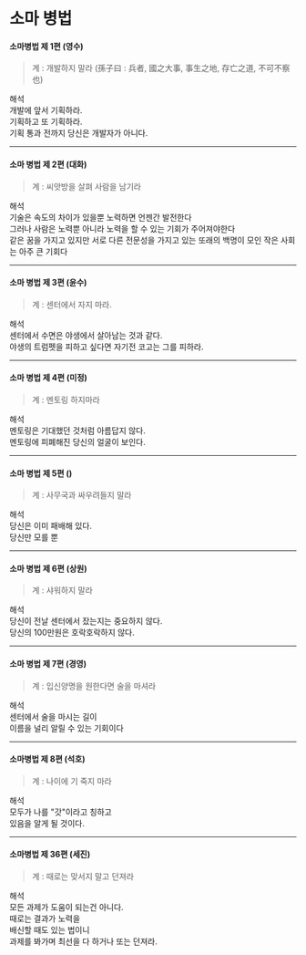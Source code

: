 # 소마 병법

#### 소마병법 제 1편 (영수)

> 계 : 개발하지 말라
> (孫子曰 : 兵者, 國之大事, 事生之地, 存亡之道, 不可不察也)

해석  
개발에 앞서 기획하라.  
기획하고 또 기획하라.  
기획 통과 전까지 당신은 개발자가 아니다.  

---

#### 소마 병법 제 2편 (대화)

> 계 : 씨앗방을 살펴 사람을 남기라

해석  
기술은 속도의 차이가 있을뿐 노력하면 언젠간 발전한다  
그러나 사람은 노력뿐 아니라 노력을 할 수 있는 기회가 주어져야한다  
같은 꿈을 가지고 있지만 서로 다른 전문성을 가지고 있는 또래의 백명이 모인 작은 사회는 아주 큰 기회다  

---

#### 소마 병법 제 3편 (윤수)

> 계 : 센터에서 자지 마라.

해석  
센터에서 수면은 야생에서 살아남는 것과 같다.  
야생의 트럼펫을 피하고 싶다면 자기전 코고는 그를 피하라.  

---

#### 소마 병법 제 4편 (미정)

> 계 : 멘토링 하지마라

해석  
멘토링은 기대했던 것처럼 아름답지 않다.  
멘토링에 피폐해진 당신의 얼굴이 보인다.  

---

#### 소마 병법 제 5편 ()

> 계 : 사무국과 싸우려들지 말라

해석  
당신은 이미 패배해 있다.  
당신만 모를 뿐  
 
---

#### 소마 병법 제 6편 (상원)

> 계 : 샤워하지 말라

해석  
당신이 전날 센터에서 잤는지는 중요하지 않다.  
당신의 100만원은 호락호락하지 않다.  

---

#### 소마 병법 제 7편 (경영)

> 계 : 입신양명을 원한다면 술을 마셔라

해석  
센터에서 술을 마시는 길이  
이름을 널리 알릴 수 있는 기회이다  

---

#### 소마병법 제 8편 (석호)

> 계 : 나이에 기 죽지 마라

해석  
모두가 나를 "갓"이라고 칭하고  
있음을 알게 될 것이다.  

---

#### 소마병법 제 36편 (세진)

> 계 : 때로는 맞서지 말고 던져라

해석  
모든 과제가 도움이 되는건 아니다.  
때로는 결과가 노력을  
배신할 때도 있는 법이니  
과제를 봐가며 최선을 다 하거나 또는 던져라.  
